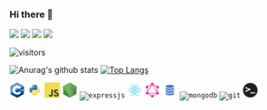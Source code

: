 ### Hi there 👋

<!--
**jbrown7407/jbrown7407** is a ✨ _special_ ✨ repository because its `README.md` (this file) appears on your GitHub profile.

Here are some ideas to get you started:

- 🔭 I’m currently working on ...
- 🌱 I’m currently learning ...
- 👯 I’m looking to collaborate on ...
- 🤔 I’m looking for help with ...
- 💬 Ask me about ...
- 📫 How to reach me: ...
- 😄 Pronouns: ...
- ⚡ Fun fact: ...
-->
<p>  <img class="tech" src="https://camo.githubusercontent.com/3efa7ee4dcf94cc0001bfaede5928b940493fbfafe75b0c0ae63bbb707918145/68747470733a2f2f696d672e736869656c64732e696f2f62616467652f52656163742d3631444146423f6c6f676f3d5265616374266c6f676f436f6c6f723d626c61636b267374796c653d666f722d7468652d6261646765">
 <img class="tech" src="https://camo.githubusercontent.com/8c659577329ace75ad76878b34ce87e3b080f96c03f90a5636d540b428d0f718/68747470733a2f2f696d672e736869656c64732e696f2f62616467652f48544d4c352d4533344632363f6c6f676f3d48544d4c35266c6f676f436f6c6f723d7768697465267374796c653d666f722d7468652d6261646765">
 <img class="tech" src="https://camo.githubusercontent.com/0591a425f2b4546162c508ff19392e33db181286013fd6cbbc0e50719ebc1b17/68747470733a2f2f696d672e736869656c64732e696f2f62616467652f435353332d3135373242363f6c6f676f3d43535333266c6f676f436f6c6f723d7768697465267374796c653d666f722d7468652d6261646765">
 <img class="tech" src="https://camo.githubusercontent.com/88a39f57239b84eb8b3dd21de52b6057d4891fad248d2b83a9c5ce306887410c/68747470733a2f2f696d672e736869656c64732e696f2f62616467652f4a6176615363726970742d4637444631453f6c6f676f3d4a617661536372697074266c6f676f436f6c6f723d626c61636b267374796c653d666f722d7468652d6261646765">    
</p>

   ![visitors](https://visitor-badge.glitch.me/badge?page_id=page.id)
   
   ![Anurag's github stats](https://github-readme-stats.vercel.app/api?username=jbrown7407)
[![Top Langs](https://github-readme-stats.vercel.app/api/top-langs/?username=jbrown7407)](https://github.com/jbrown7407/github-readme-stats)



<code><img height="27" src="https://raw.githubusercontent.com/github/explore/80688e429a7d4ef2fca1e82350fe8e3517d3494d/topics/cpp/cpp.png" alt="cpp"></code>
<code><img height="27" src="https://raw.githubusercontent.com/github/explore/80688e429a7d4ef2fca1e82350fe8e3517d3494d/topics/python/python.png" alt="python"></code>
<code><img height="27" src="https://raw.githubusercontent.com/github/explore/80688e429a7d4ef2fca1e82350fe8e3517d3494d/topics/javascript/javascript.png" alt="javascript"></code>
<code><img height="27" src="https://raw.githubusercontent.com/github/explore/80688e429a7d4ef2fca1e82350fe8e3517d3494d/topics/nodejs/nodejs.png" alt="nodejs"></code>
<code><img height="27" src="https://devicons.github.io/devicon/devicon.git/icons/express/express-original.svg" alt="expressjs"></code>
<code><img height="27" src="https://raw.githubusercontent.com/github/explore/80688e429a7d4ef2fca1e82350fe8e3517d3494d/topics/react/react.png" alt="react"></code>
<code><img height="27" src="https://raw.githubusercontent.com/github/explore/80688e429a7d4ef2fca1e82350fe8e3517d3494d/topics/graphql/graphql.png" alt="graphql"></code>
<code><img height="27" src="https://raw.githubusercontent.com/github/explore/80688e429a7d4ef2fca1e82350fe8e3517d3494d/topics/sql/sql.png" alt="sql"></code>
<code><img height="27" src="https://encrypted-tbn0.gstatic.com/images?q=tbn%3AANd9GcSTTzPAw-55ssm1Im594xYZ9eRQu2JylrkYLg&usqp=CAU" alt="mongodb"></code>
<code><img height="27" src="https://devicons.github.io/devicon/devicon.git/icons/git/git-original.svg" alt="git"></code>
<code><img height="27" src="https://raw.githubusercontent.com/github/explore/80688e429a7d4ef2fca1e82350fe8e3517d3494d/topics/terminal/terminal.png" alt="terminal"></code>
